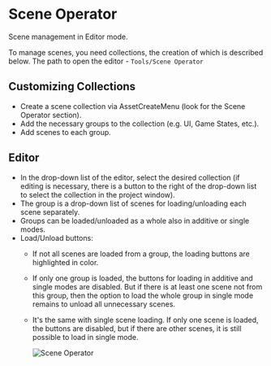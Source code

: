 # Scene Operator

Scene management in Editor mode.

To manage scenes, you need collections, the creation of which is described below.
The path to open the editor - ```Tools/Scene Operator```

## Customizing Collections
- Create a scene collection via AssetCreateMenu (look for the Scene Operator section).
- Add the necessary groups to the collection (e.g. UI, Game States, etc.).
- Add scenes to each group.

## Editor
- In the drop-down list of the editor, select the desired collection (if editing is necessary, there is a button to the right of the drop-down list to select the collection in the project window).
- The group is a drop-down list of scenes for loading/unloading each scene separately.
- Groups can be loaded/unloaded as a whole also in additive or single modes.
- Load/Unload buttons:
  - If not all scenes are loaded from a group, the loading buttons are highlighted in color.
  - If only one group is loaded, the buttons for loading in additive and single modes are disabled. But if there is at least one scene not from this group, then the option to load the whole group in single mode remains to unload all unnecessary scenes.
  - It's the same with single scene loading. If only one scene is loaded, the buttons are disabled, but if there are other scenes, it is still possible to load in single mode.

     ![Scene Operator](https://github.com/qKyoto/Scene_Operator/assets/61540976/5c670242-453e-4c12-9703-201ea576ae6b)
